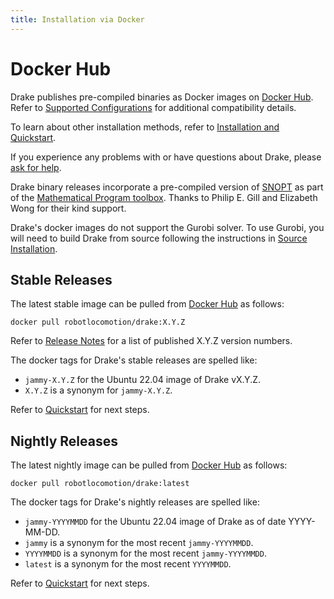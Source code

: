 ```yaml
---
title: Installation via Docker
---
```


# Docker Hub

Drake publishes pre-compiled binaries as Docker images on
[Docker Hub](https://hub.docker.com/r/robotlocomotion/drake). Refer to
[Supported Configurations](/installation.html#supported-configurations)
for additional compatibility details.

To learn about other installation methods, refer to
[Installation and Quickstart](/installation.html).

If you experience any problems with or have questions about Drake, please
[ask for help](/getting_help.html).

Drake binary releases incorporate a pre-compiled version of
[SNOPT](https://ccom.ucsd.edu/~optimizers/solvers/snopt/) as part of the
[Mathematical Program toolbox](https://drake.mit.edu/doxygen_cxx/group__solvers.html).
Thanks to Philip E. Gill and Elizabeth Wong for their kind support.

Drake's docker images do not support the Gurobi solver. To use
Gurobi, you will need to build Drake from source following the instructions
in [Source Installation](/from_source.html).

## Stable Releases

The latest stable image can be pulled from
[Docker Hub](https://hub.docker.com/r/robotlocomotion/drake)
as follows:

```
docker pull robotlocomotion/drake:X.Y.Z
```

Refer to [Release Notes](/release_notes/release_notes.html) for a list of
published X.Y.Z version numbers.

The docker tags for Drake's stable releases are spelled like:

* ``jammy-X.Y.Z`` for the Ubuntu 22.04 image of Drake vX.Y.Z.
* ``X.Y.Z`` is a synonym for ``jammy-X.Y.Z``.

Refer to [Quickstart](/installation.html#quickstart) for next steps.

## Nightly Releases

The latest nightly image can be pulled from
[Docker Hub](https://hub.docker.com/r/robotlocomotion/drake)
as follows:

```
docker pull robotlocomotion/drake:latest
```

The docker tags for Drake's nightly releases are spelled like:

* ``jammy-YYYYMMDD`` for the Ubuntu 22.04 image of Drake as of date YYYY-MM-DD.
* ``jammy`` is a synonym for the most recent ``jammy-YYYYMMDD``.
* ``YYYYMMDD`` is a synonym for the most recent ``jammy-YYYYMMDD``.
* ``latest`` is a synonym for the most recent ``YYYYMMDD``.

Refer to [Quickstart](/installation.html#quickstart) for next steps.
